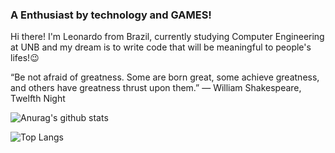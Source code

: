 ### A Enthusiast by technology and GAMES!

Hi there! I'm Leonardo from Brazil, currently studying Computer Engineering at UNB and my dream is to write code that will be meaningful to people's lifes!😉 


“Be not afraid of greatness. Some are born great, some achieve greatness, and others have greatness thrust upon them.”
― William Shakespeare, Twelfth Night

![Anurag's github stats](https://github-readme-stats.vercel.app/api?username=LeonardoCHb&count_private=true&theme=tokyonight )

![Top Langs](https://readme-stats-cfgj2cxdy.vercel.app/api/top-langs/?username=LeonardoCHb&hide=php&theme=tokyonight)
